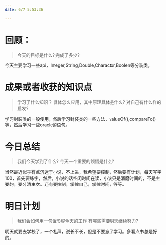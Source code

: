 ```yaml
---
date: 6/7 5:53:36

---
```


# 回顾：
> 今天的目标是什么?
> 完成了多少?

今天主要学习一些api，Integer,String,Double,Charactor,Boolen等分装类。


# 成果或者收获的知识点
> 学习了什么知识？
> 具体怎么应用，其中原理具体是什么?
> 对自己有什么样的启发?

学习封装类的一般使用，然后学习封装类的一些方法，valueOf(),compareTo()等，然后学习一些oracle的语句。

# 今日总结
> 我们今天学到了什么?
> 今天一个重要的领悟是什么?

当然最近似乎有点沉迷于小说，不上进，我希望要控制，然后要有计划，每天写字100，首先要练字，然后，小说的话空闲时间在读，小说只是消磨时间的，不是主要的，要分清主次。还有要控制，掌控自己，掌控时间，等等。


# 明日计划
> 我们会如何用一句话形容今天的工作
> 有哪些需要明天继续努力?

明天就要去学校了，一个礼拜，说长不长，但是不要忘了学习。多看点书总是好的。
